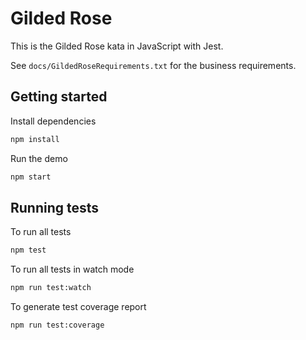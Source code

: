 # Gilded Rose

This is the Gilded Rose kata in JavaScript with Jest.

See `docs/GildedRoseRequirements.txt` for the business requirements.

## Getting started

Install dependencies

```sh
npm install
```

Run the demo

```sh
npm start
```

## Running tests

To run all tests

```sh
npm test
```

To run all tests in watch mode

```sh
npm run test:watch
```

To generate test coverage report

```sh
npm run test:coverage
```
